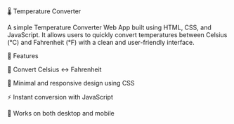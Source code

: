 🌡️ Temperature Converter

A simple Temperature Converter Web App built using HTML, CSS, and JavaScript.
It allows users to quickly convert temperatures between Celsius (°C) and Fahrenheit (°F) with a clean and user-friendly interface.

🚀 Features

🔄 Convert Celsius ↔ Fahrenheit

🎨 Minimal and responsive design using CSS

⚡ Instant conversion with JavaScript

📱 Works on both desktop and mobile
